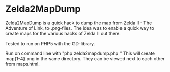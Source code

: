 # Zelda2MapDump
Zelda2MapDump is a quick hack to dump the map from Zelda II - The Adventure of Link, to .png-files. The idea was to enable a quick way to create maps for the various hacks of Zelda II out there.

Tested to run on PHP5 with the GD-library.

Run on command line with "php zelda2mapdump.php <rom file>"
This will create map{1-4}.png in the same directory. They can be viewed next to each other from maps.html.

